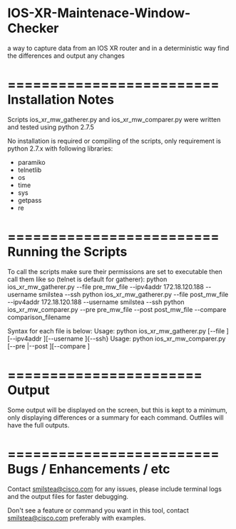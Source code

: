 # IOS-XR-Maintenace-Window-Checker
a way to capture data from an IOS XR router and in a deterministic way find the differences and output any changes


=========================
Installation Notes
=========================
Scripts ios_xr_mw_gatherer.py and ios_xr_mw_comparer.py were written and tested using python 2.7.5

No installation is required or compiling of the scripts, only requirement is python 2.7.x with following libraries:
- paramiko
- telnetlib
- os
- time
- sys
- getpass
- re

=========================
Running the Scripts
=========================
To call the scripts make sure their permissions are set to executable then call them like so (telnet is default for gatherer):
python ios_xr_mw_gatherer.py --file pre_mw_file --ipv4addr 172.18.120.188 --username smilstea --ssh
python ios_xr_mw_gatherer.py --file post_mw_file --ipv4addr 172.18.120.188 --username smilstea --ssh
python ios_xr_mw_comparer.py --pre pre_mw_file --post post_mw_file --compare comparison_filename

Syntax for each file is below:
Usage: python ios_xr_mw_gatherer.py [--file <filename>][--ipv4addr <ipv4 address>][--username <username>]{--ssh}
Usage: python ios_xr_mw_comparer.py [--pre <filename>|--post <filename>][--compare <filename>]

=======================
Output
=======================
Some output will be displayed on the screen, but this is kept to a minimum, only displaying differences or a summary for each command.
Outfiles will have the full outputs.

=========================
Bugs / Enhancements / etc
=========================
Contact smilstea@cisco.com for any issues, please include terminal logs and the output files for faster debugging.

Don't see a feature or command you want in this tool, contact smilstea@cisco.com preferably with examples.
